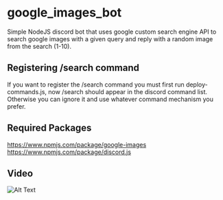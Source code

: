 # google_images_bot
Simple NodeJS discord bot that uses google custom search engine API to search google images with a given query and reply with a random image from the search (1-10).

## Registering /search command
If you want to register the /search command you must first run deploy-commands.js, now /search should appear in the discord command list.
Otherwise you can ignore it and use whatever command mechanism you prefer.

## Required Packages
https://www.npmjs.com/package/google-images
</br>
https://www.npmjs.com/package/discord.js
</br>
## Video
![Alt Text](https://media.giphy.com/media/KEvEY8P6YuE3fdKNy6/giphy.gif)
